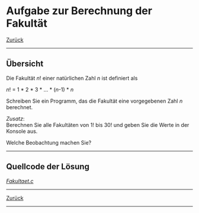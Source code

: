 # Aufgabe zur Berechnung der Fakultät

[Zurück](./../Exercises.md)

---

## Übersicht

Die Fakultät *n*! einer natürlichen Zahl *n* ist definiert als

*n*! = 1 * 2 * 3 * ... * (*n*-1) * *n*

Schreiben Sie ein Programm, das die Fakultät eine vorgegebenen Zahl *n* berechnet.

*Zusatz*:<br />
Berechnen Sie alle Fakultäten von 1! bis 30! und geben Sie die Werte in der Konsole aus.

Welche Beobachtung machen Sie?

---

## Quellcode der Lösung

[*Fakultaet.c*](./Fakultaet.c)

---

[Zurück](./../Exercises.md)

---
